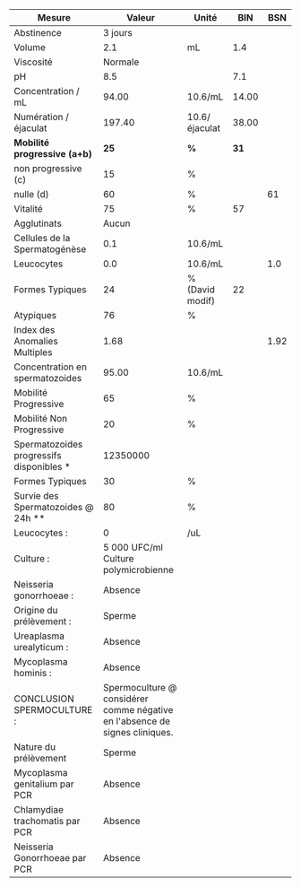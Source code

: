 |                 Mesure                 |                                   Valeur                                  |     Unité     |  BIN | BSN|
|----------------------------------------|---------------------------------------------------------------------------|---------------|------|----|
|               Abstinence               |                                  3 jours                                  |               |      |    |
|                 Volume                 |                                    2.1                                    |       mL      |  1.4 |    |
|                Viscosité               |                                  Normale                                  |               |      |    |
|                   pH                   |                                    8.5                                    |               |  7.1 |    |
|           Concentration / mL           |                                   94.00                                   |    10.6/mL    | 14.00|    |
|          Numération / éjaculat         |                                   197.40                                  | 10.6/éjaculat | 38.00|    |
|     **Mobilité progressive (a+b)**     |                                   **25**                                  |     **%**     |**31**|    |
|           non progressive (c)          |                                     15                                    |       %       |      |    |
|                nulle (d)               |                                     60                                    |       %       |      | 61 |
|                Vitalité                |                                     75                                    |       %       |  57  |    |
|               Agglutinats              |                                   Aucun                                   |               |      |    |
|      Cellules de la Spermatogénèse     |                                    0.1                                    |    10.6/mL    |      |    |
|               Leucocytes               |                                    0.0                                    |    10.6/mL    |      | 1.0|
|             Formes Typiques            |                                     24                                    |% (David modif)|  22  |    |
|                Atypiques               |                                     76                                    |       %       |      |    |
|      Index des Anomalies Multiples     |                                    1.68                                   |               |      |1.92|
|     Concentration en spermatozoides    |                                   95.00                                   |    10.6/mL    |      |    |
|          Mobilité Progressive          |                                     65                                    |       %       |      |    |
|        Mobilité Non Progressive        |                                     20                                    |       %       |      |    |
|Spermatozoides progressifs disponibles *|                                  12350000                                 |               |      |    |
|             Formes Typiques            |                                     30                                    |       %       |      |    |
|   Survie des Spermatozoides @ 24h **   |                                     80                                    |       %       |      |    |
|              Leucocytes :              |                                     0                                     |      /uL      |      |    |
|                Culture :               |                    5 000 UFC/ml Culture polymicrobienne                   |               |      |    |
|         Neisseria gonorrhoeae :        |                                  Absence                                  |               |      |    |
|        Origine du prélèvement :        |                                   Sperme                                  |               |      |    |
|        Ureaplasma urealyticum :        |                                  Absence                                  |               |      |    |
|          Mycoplasma hominis :          |                                  Absence                                  |               |      |    |
|       CONCLUSION SPERMOCULTURE :       |Spermoculture @ considérer comme négative en l'absence de signes cliniques.|               |      |    |
|          Nature du prélèvement         |                                   Sperme                                  |               |      |    |
|      Mycoplasma genitalium par PCR     |                                  Absence                                  |               |      |    |
|     Chlamydiae trachomatis par PCR     |                                  Absence                                  |               |      |    |
|      Neisseria Gonorrhoeae par PCR     |                                  Absence                                  |               |      |    |